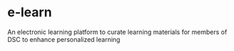 # e-learn
An electronic learning platform to curate learning materials for members of DSC to enhance personalized learning
